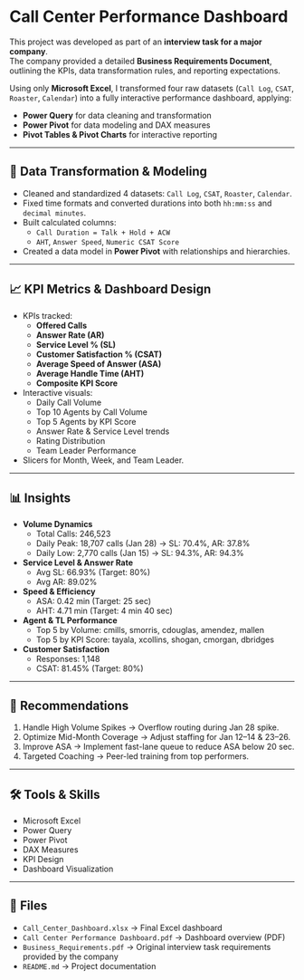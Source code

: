 # Call Center Performance Dashboard

This project was developed as part of an **interview task for a major company**.  
The company provided a detailed **Business Requirements Document**, outlining the KPIs, data transformation rules, and reporting expectations.

Using only **Microsoft Excel**, I transformed four raw datasets (`Call Log`, `CSAT`, `Roaster`, `Calendar`) into a fully interactive performance dashboard, applying:
- **Power Query** for data cleaning and transformation
- **Power Pivot** for data modeling and DAX measures
- **Pivot Tables & Pivot Charts** for interactive reporting

---

## 🔧 Data Transformation & Modeling
- Cleaned and standardized 4 datasets: `Call Log`, `CSAT`, `Roaster`, `Calendar`.
- Fixed time formats and converted durations into both `hh:mm:ss` and `decimal minutes`.
- Built calculated columns:
  - `Call Duration = Talk + Hold + ACW`
  - `AHT`, `Answer Speed`, `Numeric CSAT Score`
- Created a data model in **Power Pivot** with relationships and hierarchies.

---

## 📈 KPI Metrics & Dashboard Design
- KPIs tracked:
  - **Offered Calls**
  - **Answer Rate (AR)**
  - **Service Level % (SL)**
  - **Customer Satisfaction % (CSAT)**
  - **Average Speed of Answer (ASA)**
  - **Average Handle Time (AHT)**
  - **Composite KPI Score**
- Interactive visuals:
  - Daily Call Volume
  - Top 10 Agents by Call Volume
  - Top 5 Agents by KPI Score
  - Answer Rate & Service Level trends
  - Rating Distribution
  - Team Leader Performance
- Slicers for Month, Week, and Team Leader.

---

## 📊 Insights
- **Volume Dynamics**
  - Total Calls: 246,523
  - Daily Peak: 18,707 calls (Jan 28) → SL: 70.4%, AR: 37.8%
  - Daily Low: 2,770 calls (Jan 15) → SL: 94.3%, AR: 94.3%
- **Service Level & Answer Rate**
  - Avg SL: 66.93% (Target: 80%)
  - Avg AR: 89.02%
- **Speed & Efficiency**
  - ASA: 0.42 min (Target: 25 sec)
  - AHT: 4.71 min (Target: 4 min 40 sec)
- **Agent & TL Performance**
  - Top 5 by Volume: cmills, smorris, cdouglas, amendez, mallen
  - Top 5 by KPI Score: tayala, xcollins, shogan, cmorgan, dbridges
- **Customer Satisfaction**
  - Responses: 1,148
  - CSAT: 81.45% (Target: 80%)

---

## 🎯 Recommendations
1. Handle High Volume Spikes → Overflow routing during Jan 28 spike.
2. Optimize Mid-Month Coverage → Adjust staffing for Jan 12–14 & 23–26.
3. Improve ASA → Implement fast-lane queue to reduce ASA below 20 sec.
4. Targeted Coaching → Peer-led training from top performers.

---

## 🛠 Tools & Skills
- Microsoft Excel
- Power Query
- Power Pivot
- DAX Measures
- KPI Design
- Dashboard Visualization

---

## 📂 Files
- `Call_Center_Dashboard.xlsx` → Final Excel dashboard
- `Call Center Performance Dashboard.pdf` → Dashboard overview (PDF)
- `Business_Requirements.pdf` → Original interview task requirements provided by the company
- `README.md` → Project documentation
